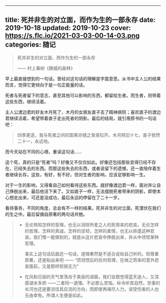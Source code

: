 ----
title: 死并非生的对立面，而作为生的一部永存
date: 2019-10-18
updated: 2019-10-23
cover: https://s.flc.io/2021-03-03-00-14-03.png
categories: 随记
----

> 死并非生的对立面，而作为生的一部永存 
> 
> —— 村上春树《挪威的森林》

早上最直接想到的一句话。曾经对这句话的理解是字面意思。从书中主人公的结果而言，觉得它更倾向于是一句正能量的话。

死者与死者留下的意志，甚至其他可以影响的东西，都留给生者。而生者，则带着这些东西，继续活着。

主人公渡边君的好友木月死了，木月的女朋友直子去了精神病院；喜欢直子的渡边君继续活着，希望带着直子走出死者的阴影。最后的结局，就引用原书的一句话吧：

> 四季更迭，我与死者之间的距离亦随之渐渐拉开。木月照旧十七，直子依然二十一，永远地。

<!-- more -->

而今天站在不同的心境，重读这句话……

这个死，真的只是“死者”吗？好像又不仅仅如此。好像还包括那些变得已经不存在，已经失去的东西。而那这些失去的东西，或者说留下的遗憾，还一直陪伴着生者继续长存。这些，有好，有不好。但对生者的影响，应该足够影响一生。

对于一生的影响，又得看自己如何看待这些东西。就好像渡边君一样，面对并让自己挣脱出来，最后他活下来了。又如直子一样，无法摆脱死者带来的阴影，即使本心想走出来，可还是没成功，最后永远的停留在了二十一岁。

看待事务，不同的角度，总会有不一样的结果。死并非生的对立面，死潜伏在我们的生之中。最后留摘自原著的两句话共勉。

> - 无论熟知怎样的哲理，也无以消除所爱之人的死带来的悲哀。无论怎样的哲理，怎样的真诚，怎样的坚韧，怎样的柔情，也无以排遣这种悲哀。我们惟一能做到的，就是从这片悲哀中挣脱出来，并从中领悟某种哲理。
>
>   事实上这句话后面还一句话，道理果然是不适合说给自己听的。但尊重原著，还是贴出来吧 —— “而领悟后的任何哲理，在继之而来的意外悲哀面前，又是那样软弱无力”
> 
> 
> - 在风和日丽的天气里荡舟于美丽的湖面，我们会既觉得蓝天迷人，又深感湖水多娇 ——二者同一道理。不必那么苦恼。纵令听其自然，世事的长河也还是要流往其应流的方向，而即使再竭尽人力，该受伤害的人也无由幸免。所谓人生便是如此。